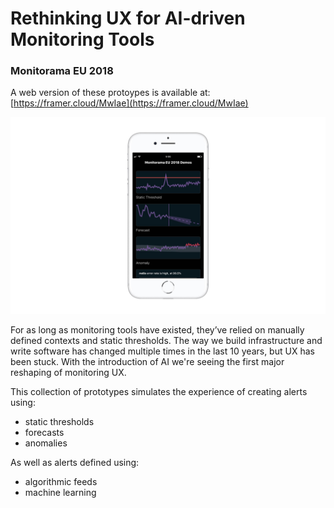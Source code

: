 # Rethinking UX for AI-driven Monitoring Tools
### Monitorama EU 2018

A web version of these protoypes is available at: [https://framer.cloud/MwIae](https://framer.cloud/MwIae)

![UX Prototypes](img/mobile.jpg?raw=true "AI-driven alert creation")

For as long as monitoring tools have existed, they’ve relied on manually defined contexts and static thresholds. The way we build infrastructure and write software has changed multiple times in the last 10 years, but UX has been stuck. With the introduction of AI we're seeing the first major reshaping of monitoring UX.

This collection of prototypes simulates the experience of creating alerts using:
- static thresholds
- forecasts
- anomalies

As well as alerts defined using:
- algorithmic feeds
- machine learning
